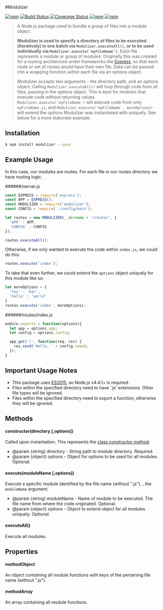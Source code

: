 #Modulizer

[![npm](https://img.shields.io/npm/v/modulizer.svg)]()
[![Build Status](https://api.travis-ci.org/adamhenson/modulizer.svg?branch=master)](https://travis-ci.org/adamhenson/modulizer)
[![Coverage Status](https://coveralls.io/repos/github/adamhenson/modulizer/badge.svg?branch=master)](https://coveralls.io/github/adamhenson/modulizer?branch=master)
[![npm](https://img.shields.io/npm/dm/modulizer.svg)]()
[![npm](https://img.shields.io/npm/dt/modulizer.svg)]()

> A Node.js package used to bundle a group of files into a module object.
>
> **Modulizer is used to specify a directory of files to be executed (iteratively) in one batch via `Modulizer.executeAll()`, or to be used individually via `Modulizer.execute('myFileName')`.** Each file represents a module or group of modules. Originally this was created for a routing architecture under frameworks like [Express](http://expressjs.com/), so that each route or set of routes would have their own file. Data can be passed into a wrapping function within each file via an options object.
>
> Modulizer accepts two arguments - the directory path, and an options object. Calling `Modulizer.executeAll()` will loop through code from all files, passing in the options object. This is best for modules that execute code without returning values. `Modulizer.execute('myFileName')` will execute code from only `myFileName.js`, and `Modulizer.execute('myFileName', moreOptions)` will extend the options Modulizer was instantiated with uniquely. See below for a more elaborate example.

## Installation

```bash
$ npm install modulizer --save
```

## Example Usage

In this case, our modules are routes. For each file in our routes directory we have routing logic.

######/server.js

```javascript
const EXPRESS = require('express');
const APP = EXPRESS();
const MODULIZER = require('modulizer');
const CONFIG = require('./config/main');

let routes = new MODULIZER(__dirname + '/routes', {
  'APP' : APP,
  'CONFIG' : CONFIG
});

routes.executeAll();
```

Otherwise, if we only wanted to execute the code within `index.js`, we could do this:

```javascript
routes.execute('index');
```

To take that even further, we could extend the `options` object uniquely for this module like so:

```javascript
let moreOptions = {
  'foo' : 'bar',
  'hello' : 'world'
}
routes.execute('index', moreOptions);
```

######/routes/index.js

```javascript
module.exports = function(options){
  let app = options.app;
  let config = options.config;

  app.get('/', function(req, res) {
    res.send('Hello, ' + config.name);
  });
}
```

## Important Usage Notes

- This package uses [ES2015](https://nodejs.org/en/docs/es6/), so Node.js v4.4.1+ is required.
- Files within the specified directory need to have '.js' extensions. Other file types will be ignored.
- Files within the specified directory need to export a function, otherwise they will be ignored.

## Methods

#### constructor(directory [,options])

Called upon instantiation. This represents the [class constructor method](https://developer.mozilla.org/en-US/docs/Web/JavaScript/Reference/Classes/constructor).

* @param {string} directory - String path to module directory. Required.
* @param {object} options - Object for options to be used for all modules. Optional.

#### execute(moduleName [,options])

Execute a specific module identified by the file name (without ".js")... the `moduleName` argument.

* @param {string} moduleName - Name of module to be executed. The file name from where the code originated. Optional.
* @param {object} options - Object to extend object for all modules uniquely. Optional.

#### executeAll()

Execute all modules.

## Properties

#### methodObject
An object containing all module functions with keys of the pertaining file name (without ".js").

#### methodArray
An array containing all module functions.